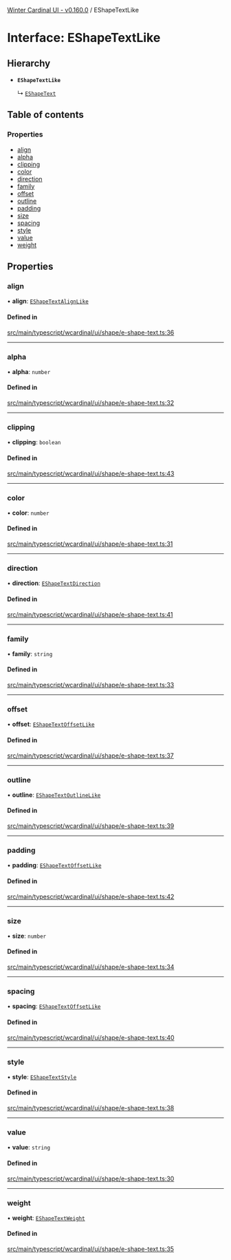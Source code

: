 [Winter Cardinal UI - v0.160.0](../index.md) / EShapeTextLike

# Interface: EShapeTextLike

## Hierarchy

- **`EShapeTextLike`**

  ↳ [`EShapeText`](EShapeText.md)

## Table of contents

### Properties

- [align](EShapeTextLike.md#align)
- [alpha](EShapeTextLike.md#alpha)
- [clipping](EShapeTextLike.md#clipping)
- [color](EShapeTextLike.md#color)
- [direction](EShapeTextLike.md#direction)
- [family](EShapeTextLike.md#family)
- [offset](EShapeTextLike.md#offset)
- [outline](EShapeTextLike.md#outline)
- [padding](EShapeTextLike.md#padding)
- [size](EShapeTextLike.md#size)
- [spacing](EShapeTextLike.md#spacing)
- [style](EShapeTextLike.md#style)
- [value](EShapeTextLike.md#value)
- [weight](EShapeTextLike.md#weight)

## Properties

### align

• **align**: [`EShapeTextAlignLike`](EShapeTextAlignLike.md)

#### Defined in

[src/main/typescript/wcardinal/ui/shape/e-shape-text.ts:36](https://github.com/winter-cardinal/winter-cardinal-ui/blob/v0.160.0/src/main/typescript/wcardinal/ui/shape/e-shape-text.ts#L36)

___

### alpha

• **alpha**: `number`

#### Defined in

[src/main/typescript/wcardinal/ui/shape/e-shape-text.ts:32](https://github.com/winter-cardinal/winter-cardinal-ui/blob/v0.160.0/src/main/typescript/wcardinal/ui/shape/e-shape-text.ts#L32)

___

### clipping

• **clipping**: `boolean`

#### Defined in

[src/main/typescript/wcardinal/ui/shape/e-shape-text.ts:43](https://github.com/winter-cardinal/winter-cardinal-ui/blob/v0.160.0/src/main/typescript/wcardinal/ui/shape/e-shape-text.ts#L43)

___

### color

• **color**: `number`

#### Defined in

[src/main/typescript/wcardinal/ui/shape/e-shape-text.ts:31](https://github.com/winter-cardinal/winter-cardinal-ui/blob/v0.160.0/src/main/typescript/wcardinal/ui/shape/e-shape-text.ts#L31)

___

### direction

• **direction**: [`EShapeTextDirection`](../index.md#eshapetextdirection)

#### Defined in

[src/main/typescript/wcardinal/ui/shape/e-shape-text.ts:41](https://github.com/winter-cardinal/winter-cardinal-ui/blob/v0.160.0/src/main/typescript/wcardinal/ui/shape/e-shape-text.ts#L41)

___

### family

• **family**: `string`

#### Defined in

[src/main/typescript/wcardinal/ui/shape/e-shape-text.ts:33](https://github.com/winter-cardinal/winter-cardinal-ui/blob/v0.160.0/src/main/typescript/wcardinal/ui/shape/e-shape-text.ts#L33)

___

### offset

• **offset**: [`EShapeTextOffsetLike`](EShapeTextOffsetLike.md)

#### Defined in

[src/main/typescript/wcardinal/ui/shape/e-shape-text.ts:37](https://github.com/winter-cardinal/winter-cardinal-ui/blob/v0.160.0/src/main/typescript/wcardinal/ui/shape/e-shape-text.ts#L37)

___

### outline

• **outline**: [`EShapeTextOutlineLike`](EShapeTextOutlineLike.md)

#### Defined in

[src/main/typescript/wcardinal/ui/shape/e-shape-text.ts:39](https://github.com/winter-cardinal/winter-cardinal-ui/blob/v0.160.0/src/main/typescript/wcardinal/ui/shape/e-shape-text.ts#L39)

___

### padding

• **padding**: [`EShapeTextOffsetLike`](EShapeTextOffsetLike.md)

#### Defined in

[src/main/typescript/wcardinal/ui/shape/e-shape-text.ts:42](https://github.com/winter-cardinal/winter-cardinal-ui/blob/v0.160.0/src/main/typescript/wcardinal/ui/shape/e-shape-text.ts#L42)

___

### size

• **size**: `number`

#### Defined in

[src/main/typescript/wcardinal/ui/shape/e-shape-text.ts:34](https://github.com/winter-cardinal/winter-cardinal-ui/blob/v0.160.0/src/main/typescript/wcardinal/ui/shape/e-shape-text.ts#L34)

___

### spacing

• **spacing**: [`EShapeTextOffsetLike`](EShapeTextOffsetLike.md)

#### Defined in

[src/main/typescript/wcardinal/ui/shape/e-shape-text.ts:40](https://github.com/winter-cardinal/winter-cardinal-ui/blob/v0.160.0/src/main/typescript/wcardinal/ui/shape/e-shape-text.ts#L40)

___

### style

• **style**: [`EShapeTextStyle`](../index.md#eshapetextstyle)

#### Defined in

[src/main/typescript/wcardinal/ui/shape/e-shape-text.ts:38](https://github.com/winter-cardinal/winter-cardinal-ui/blob/v0.160.0/src/main/typescript/wcardinal/ui/shape/e-shape-text.ts#L38)

___

### value

• **value**: `string`

#### Defined in

[src/main/typescript/wcardinal/ui/shape/e-shape-text.ts:30](https://github.com/winter-cardinal/winter-cardinal-ui/blob/v0.160.0/src/main/typescript/wcardinal/ui/shape/e-shape-text.ts#L30)

___

### weight

• **weight**: [`EShapeTextWeight`](../index.md#eshapetextweight)

#### Defined in

[src/main/typescript/wcardinal/ui/shape/e-shape-text.ts:35](https://github.com/winter-cardinal/winter-cardinal-ui/blob/v0.160.0/src/main/typescript/wcardinal/ui/shape/e-shape-text.ts#L35)
